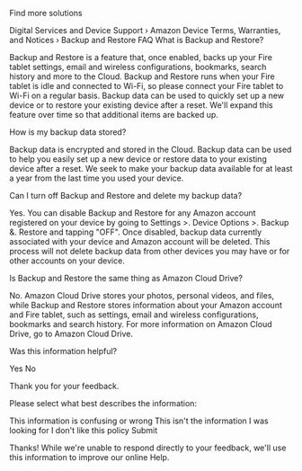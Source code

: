 Find more solutions

Digital Services and Device Support › Amazon Device Terms, Warranties, and Notices › Backup and Restore FAQ What is Backup and Restore?

Backup and Restore is a feature that, once enabled, backs up your Fire tablet settings, email and wireless configurations, bookmarks, search history and more to the Cloud. Backup and Restore runs when your Fire tablet is idle and connected to Wi-Fi, so please connect your Fire tablet to Wi-Fi on a regular basis. Backup data can be used to quickly set up a new device or to restore your existing device after a reset. We'll expand this feature over time so that additional items are backed up.

How is my backup data stored?

Backup data is encrypted and stored in the Cloud. Backup data can be used to help you easily set up a new device or restore data to your existing device after a reset. We seek to make your backup data available for at least a year from the last time you used your device.

Can I turn off Backup and Restore and delete my backup data?

Yes. You can disable Backup and Restore for any Amazon account registered on your device by going to Settings >. Device Options >. Backup &. Restore and tapping "OFF". Once disabled, backup data currently associated with your device and Amazon account will be deleted. This process will not delete backup data from other devices you may have or for other accounts on your device.

Is Backup and Restore the same thing as Amazon Cloud Drive?

No. Amazon Cloud Drive stores your photos, personal videos, and files, while Backup and Restore stores information about your Amazon account and Fire tablet, such as settings, email and wireless configurations, bookmarks and search history. For more information on Amazon Cloud Drive, go to Amazon Cloud Drive.

Was this information helpful?

Yes No

Thank you for your feedback.

Please select what best describes the information:

This information is confusing or wrong This isn't the information I was looking for I don't like this policy Submit

Thanks! While we're unable to respond directly to your feedback, we'll use this information to improve our online Help.